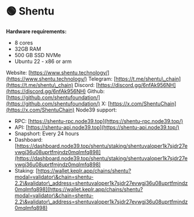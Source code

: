 # 🟢 Shentu

**Hardware requirements:**

* 8 cores
* 32GB RAM
* 500 GB SSD NVMe
* Ubuntu 22 - x86 or arm

Website: [https://www.shentu.technology/](https://www.shentu.technology/) Telegram: [https://t.me/shentu\_chain](https://t.me/shentu\_chain) Discord: [https://discord.gg/6nfAk956NH](https://discord.gg/6nfAk956NH) Github: [https://github.com/shentufoundation/](https://github.com/shentufoundation/) X: [https://x.com/ShentuChain](https://x.com/ShentuChain) Node39 support:

* RPC: [https://shentu-rpc.node39.top](https://shentu-rpc.node39.top/)
* API: [https://shentu-api.node39.top](https://shentu-api.node39.top/)
* Snapshort: Every 24 hours
* Dashboard: [https://dashboard.node39.top/shentu/staking/shentuvaloper1k7sjdr27evwgj36u08uprtfmjndz0mqlmfq898](https://dashboard.node39.top/shentu/staking/shentuvaloper1k7sjdr27evwgj36u08uprtfmjndz0mqlmfq898)
* Staking: [https://wallet.keplr.app/chains/shentu?modal=validator\&chain=shentu-2.2\&validator\_address=shentuvaloper1k7sjdr27evwgj36u08uprtfmjndz0mqlmfq898](https://wallet.keplr.app/chains/shentu?modal=validator\&chain=shentu-2.2\&validator\_address=shentuvaloper1k7sjdr27evwgj36u08uprtfmjndz0mqlmfq898)

